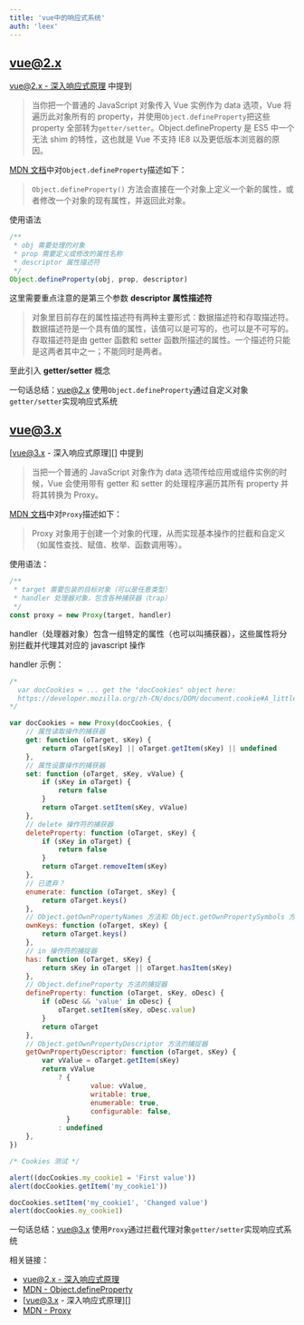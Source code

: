 ```yaml
---
title: 'vue中的响应式系统'
auth: 'leex'
---
```


## vue@2.x

[vue@2.x - 深入响应式原理][] 中提到

> 当你把一个普通的 JavaScript 对象传入 Vue 实例作为 data 选项，Vue 将遍历此对象所有的 property，并使用`Object.defineProperty`把这些 property 全部转为`getter/setter`。Object.defineProperty 是 ES5 中一个无法 shim 的特性，这也就是 Vue 不支持 IE8 以及更低版本浏览器的原因。

[MDN 文档][mdn-object.defineproperty]中对`Object.defineProperty`描述如下：

> `Object.defineProperty()` 方法会直接在一个对象上定义一个新的属性，或者修改一个对象的现有属性，并返回此对象。

使用语法

```javascript
/**
 * obj 需要处理的对象
 * prop 需要定义或修改的属性名称
 * descriptor 属性描述符
 */
Object.defineProperty(obj, prop, descriptor)
```

这里需要重点注意的是第三个参数 **descriptor 属性描述符**

> 对象里目前存在的属性描述符有两种主要形式：数据描述符和存取描述符。数据描述符是一个具有值的属性，该值可以是可写的，也可以是不可写的。存取描述符是由 getter 函数和 setter 函数所描述的属性。一个描述符只能是这两者其中之一；不能同时是两者。

至此引入 **getter/setter** 概念

一句话总结：vue@2.x 使用`Object.defineProperty`通过自定义对象`getter/setter`实现响应式系统

## vue@3.x

[vue@3.x - 深入响应式原理][] 中提到

> 当把一个普通的 JavaScript 对象作为 data 选项传给应用或组件实例的时候，Vue 会使用带有 getter 和 setter 的处理程序遍历其所有 property 并将其转换为 Proxy。

[MDN 文档][mdn-proxy]中对`Proxy`描述如下：

> Proxy 对象用于创建一个对象的代理，从而实现基本操作的拦截和自定义（如属性查找、赋值、枚举、函数调用等）。

使用语法：

```javascript
/**
 * target 需要包装的目标对象（可以是任意类型）
 * handler 处理器对象，包含各种捕获器（trap）
 */
const proxy = new Proxy(target, handler)
```

handler（处理器对象）包含一组特定的属性（也可以叫捕获器），这些属性将分别拦截并代理其对应的 javascript 操作

handler 示例：

```javascript
/*
  var docCookies = ... get the "docCookies" object here:
  https://developer.mozilla.org/zh-CN/docs/DOM/document.cookie#A_little_framework.3A_a_complete_cookies_reader.2Fwriter_with_full_unicode_support
*/

var docCookies = new Proxy(docCookies, {
	// 属性读取操作的捕获器
	get: function (oTarget, sKey) {
		return oTarget[sKey] || oTarget.getItem(sKey) || undefined
	},
	// 属性设置操作的捕获器
	set: function (oTarget, sKey, vValue) {
		if (sKey in oTarget) {
			return false
		}
		return oTarget.setItem(sKey, vValue)
	},
	// delete 操作符的捕获器
	deleteProperty: function (oTarget, sKey) {
		if (sKey in oTarget) {
			return false
		}
		return oTarget.removeItem(sKey)
	},
	// 已遗弃？
	enumerate: function (oTarget, sKey) {
		return oTarget.keys()
	},
	// Object.getOwnPropertyNames 方法和 Object.getOwnPropertySymbols 方法的捕捉器
	ownKeys: function (oTarget, sKey) {
		return oTarget.keys()
	},
	// in 操作符的捕捉器
	has: function (oTarget, sKey) {
		return sKey in oTarget || oTarget.hasItem(sKey)
	},
	// Object.defineProperty 方法的捕捉器
	defineProperty: function (oTarget, sKey, oDesc) {
		if (oDesc && 'value' in oDesc) {
			oTarget.setItem(sKey, oDesc.value)
		}
		return oTarget
	},
	// Object.getOwnPropertyDescriptor 方法的捕捉器
	getOwnPropertyDescriptor: function (oTarget, sKey) {
		var vValue = oTarget.getItem(sKey)
		return vValue
			? {
					value: vValue,
					writable: true,
					enumerable: true,
					configurable: false,
			  }
			: undefined
	},
})

/* Cookies 测试 */

alert((docCookies.my_cookie1 = 'First value'))
alert(docCookies.getItem('my_cookie1'))

docCookies.setItem('my_cookie1', 'Changed value')
alert(docCookies.my_cookie1)
```

一句话总结：vue@3.x 使用`Proxy`通过拦截代理对象`getter/setter`实现响应式系统

相关链接：

- [vue@2.x - 深入响应式原理][]
- [MDN - Object.defineProperty][mdn-object.defineproperty]
- [vue@3.x - 深入响应式原理][]
- [MDN - Proxy][mdn-proxy]

[vue@2.x - 深入响应式原理]: https://cn.vuejs.org/v2/guide/reactivity.html
[vue@3.x - 深入响应性原理]: https://v3.cn.vuejs.org/guide/reactivity.html
[mdn-object.defineproperty]: https://developer.mozilla.org/zh-CN/docs/Web/JavaScript/Reference/Global_Objects/Object/defineProperty
[mdn-proxy]: https://developer.mozilla.org/zh-CN/docs/Web/JavaScript/Reference/Global_Objects/Proxy
